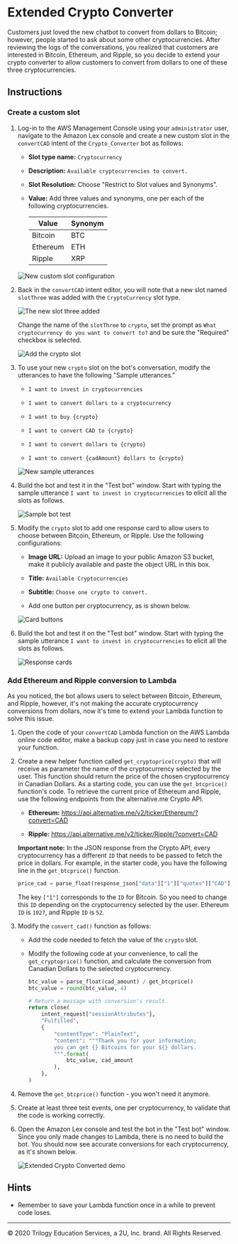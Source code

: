 # Extended Crypto Converter

Customers just loved the new chatbot to convert from dollars to Bitcoin; however, people started to ask about some other cryptocurrencies. After reviewing the logs of the conversations, you realized that customers are interested in Bitcoin, Ethereum, and Ripple, so you decide to extend your crypto converter to allow customers to convert from dollars to one of these three cryptocurrencies.

## Instructions

### Create a custom slot

1. Log-in to the AWS Management Console using your `administrator` user, navigate to the Amazon Lex console and create a new custom slot in the `convertCAD` intent of the `Crypto_Converter` bot as follows:

    * **Slot type name:** `Cryptocurrency`

    * **Description:** `Available cryptocurrencies to convert.`

    * **Slot Resolution:** Choose "Restrict to Slot values and Synonyms".

    * **Value:** Add three values and synonyms, one per each of the following cryptocurrencies.

      | Value | Synonym |
      |-------|---------|
      | Bitcoin | BTC |
      | Ethereum | ETH |
      | Ripple | XRP |

    ![New custom slot configuration](Images/configure-new-slot-type.png)

2. Back in the `convertCAD` intent editor, you will note that a new slot named `slotThree` was added with the `CryptoCurrency` slot type.

    ![The new slot three added](Images/new-slotThree-added.png)

    Change the name of the `slotThree` to `crypto`, set the prompt as `What cryptocurrency do you want to convert to?` and be sure the "Required" checkbox is selected.

    ![Add the crypto slot](Images/add-crypto-slot.png)

3. To use your new `crypto` slot on the bot's conversation, modify the utterances to have the following "Sample utterances."

    * `I want to invest in cryptocurrencies`

    * `I want to convert dollars to a cryptocurrency`

    * `I want to buy {crypto}`

    * `I want to convert CAD to {crypto}`

    * `I want to convert dollars to {crypto}`

    * `I want to convert {cadAmount} dollars to {crypto}`

    ![New sample utterances](Images/new-crypto-utterances.png)

4. Build the bot and test it in the "Test bot" window. Start with typing the sample utterance `I want to invest in cryptocurrencies` to elicit all the slots as follows.

    ![Sample bot test](Images/custom_slots_1.gif)

5. Modify the `crypto` slot to add one response card to allow users to choose between Bitcoin, Ethereum, or Ripple. Use the following configurations:

    * **Image URL:** Upload an image to your public Amazon S3 bucket, make it publicly available and paste the object URL in this box.

    * **Title:** `Available Cryptocurrencies`

    * **Subtitle:** `Choose one crypto to convert.`

    * Add one button per cryptocurrency, as is shown below.

    ![Card buttons](Images/card-slot-values.png)

6. Build the bot and test it on the "Test bot" window. Start with typing the sample utterance `I want to invest in cryptocurrencies` to elicit all the slots as follows.

    ![Response cards](Images/custom_slots_cards.gif)

### Add Ethereum and Ripple conversion to Lambda

As you noticed, the bot allows users to select between Bitcoin, Ethereum, and Ripple, however, it's not making the accurate cryptocurrency conversions from dollars, now it's time to extend your Lambda function to solve this issue.

1. Open the code of your `convertCAD` Lambda function on the AWS Lambda online code editor, make a backup copy just in case you need to restore your function.

2. Create a new helper function called `get_cryptoprice(crypto)` that will receive as parameter the name of the cryptocurrency selected by the user. This function should return the price of the chosen cryptocurrency in Canadian Dollars. As a starting code, you can use the `get_btcprice()` function's code. To retrieve the current price of Ethereum and Ripple, use the following endpoints from the alternative.me Crypto API.

    * **Ethereum:** https://api.alternative.me/v2/ticker/Ethereum/?convert=CAD

    * **Ripple:** https://api.alternative.me/v2/ticker/Ripple/?convert=CAD

    **Important note:** In the JSON response from the Crypto API, every cryptocurrency has a different `ID` that needs to be passed to fetch the price in dollars. For example, in the starter code, you have the following line in the `get_btcprice()` function.

    ```python
    price_cad = parse_float(response_json["data"]["1"]["quotes"]["CAD"]["price"])
    ```

    The key `["1"]` corresponds to the `ID` for Bitcoin. So you need to change this `ID` depending on the cryptocurrency selected by the user. Ethereum `ID` is `1027`, and Ripple `ID` is `52`.

3. Modify the `convert_cad()` function as follows:

    * Add the code needed to fetch the value of the `crypto` slot.

    * Modify the following code at your convenience, to call the `get_cryptoprice()` function, and calculate the conversion from Canadian Dollars to the selected cryptocurrency.

      ```python
      btc_value = parse_float(cad_amount) / get_btcprice()
      btc_value = round(btc_value, 4)

      # Return a message with conversion's result.
      return close(
          intent_request["sessionAttributes"],
          "Fulfilled",
          {
              "contentType": "PlainText",
              "content": """Thank you for your information;
              you can get {} Bitcoins for your ${} dollars.
              """.format(
                  btc_value, cad_amount
              ),
          },
      )
      ```

4. Remove the `get_btcprice()` function - you won't need it anymore.

5. Create at least three test events, one per cryptocurrency, to validate that the code is working correctly.

6. Open the Amazon Lex console and test the bot in the "Test bot" window. Since you only made changes to Lambda, there is no need to build the bot. You should now see accurate conversions for each cryptocurrency, as it's shown below.

    ![Extended Crypto Converted demo](Images/crypto_converter_extended.gif)

## Hints

* Remember to save your Lambda function once in a while to prevent code loses.

---
© 2020 Trilogy Education Services, a 2U, Inc. brand. All Rights Reserved.
